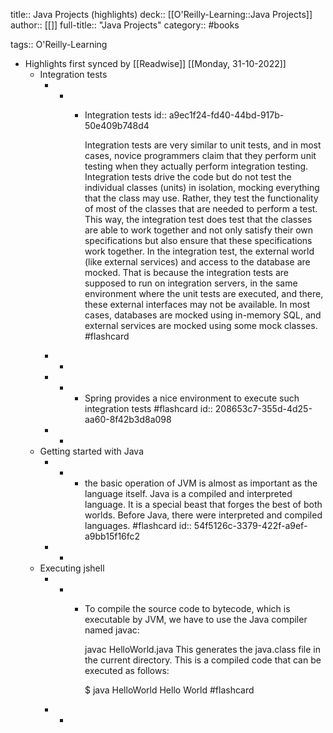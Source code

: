 title:: Java Projects (highlights)
deck:: [[O'Reilly-Learning::Java Projects]]
author:: [[]]
full-title:: "Java Projects"
category:: #books

tags:: O'Reilly-Learning

- Highlights first synced by [[Readwise]] [[Monday, 31-10-2022]]
	- Integration tests
		- -
			- Integration tests
			  id:: a9ec1f24-fd40-44bd-917b-50e409b748d4
			                
			            
			            
			                
			  Integration tests are very similar to unit tests, and in most cases, novice programmers claim that they perform unit testing when they actually perform integration testing.
			  Integration tests drive the code but do not test the individual classes (units) in isolation, mocking everything that the class may use. Rather, they test the functionality of most of the classes that are needed to perform a test. This way, the integration test does test that the classes are able to work together and not only satisfy their own specifications but also ensure that these specifications work together.
			  In the integration test, the external world (like external services) and access to the database are mocked. That is because the integration tests are supposed to run on integration servers, in the same environment where the unit tests are executed, and there, these external interfaces may not be available. In most cases, databases are mocked using in-memory SQL, and external services are mocked using some mock classes. #flashcard
		- -
		- -
			- Spring provides a nice environment to execute such integration tests #flashcard
			  id:: 208653c7-355d-4d25-aa60-8f42b3d8a098
		- -
	- Getting started with Java
		- -
			- the basic operation of JVM is almost as important as the language itself. Java is a compiled and interpreted language. It is a special beast that forges the best of both worlds. Before Java, there were interpreted and compiled languages. #flashcard
			  id:: 54f5126c-3379-422f-a9ef-a9bb15f16fc2
		- -
	- Executing jshell
		- -
			- To compile the source code to bytecode, which is executable by JVM, we have to use the Java compiler named javac:
			  
			  javac HelloWorld.java
			  This generates the java.class file in the current directory. This is a compiled code that can be executed as follows:
			  
			  $ java HelloWorld
			  Hello World #flashcard
		- -